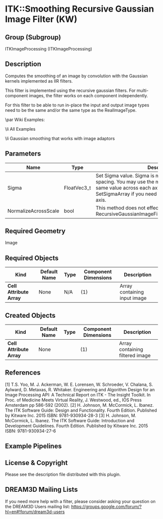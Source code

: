 ITK::Smoothing Recursive Gaussian Image Filter (KW) 
==================================

## Group (Subgroup) ##

ITKImageProcessing (ITKImageProcessing)

## Description ##

Computes the smoothing of an image by convolution with the Gaussian kernels implemented as IIR filters.

This filter is implemented using the recursive gaussian filters. For multi-component images, the filter works on each component independently.

For this filter to be able to run in-place the input and output image types need to be the same and/or the same type as the RealImageType.

\par Wiki Examples:

\li All Examples

\li Gaussian smoothing that works with image adaptors

## Parameters ##

| Name | Type | Description |
|------|------|-------------|
| Sigma | FloatVec3_t| Set Sigma value. Sigma is measured in the units of image spacing. You may use the method SetSigma to set the same value across each axis or use the method SetSigmaArray if you need different values along each axis. |
| NormalizeAcrossScale | bool| This method does not effect the output of this filter. \sa RecursiveGaussianImageFilter::SetNormalizeAcrossScale |


## Required Geometry ##

Image

## Required Objects ##

| Kind | Default Name | Type | Component Dimensions | Description |
|------|--------------|------|----------------------|-------------|
| **Cell Attribute Array** | None | N/A | (1)  | Array containing input image

## Created Objects ##

| Kind | Default Name | Type | Component Dimensions | Description |
|------|--------------|------|----------------------|-------------|
| **Cell Attribute Array** | None |  | (1)  | Array containing filtered image

## References ##

[1] T.S. Yoo, M. J. Ackerman, W. E. Lorensen, W. Schroeder, V. Chalana, S. Aylward, D. Metaxas, R. Whitaker. Engineering and Algorithm Design for an Image Processing API: A Technical Report on ITK - The Insight Toolkit. In Proc. of Medicine Meets Virtual Reality, J. Westwood, ed., IOS Press Amsterdam pp 586-592 (2002). 
[2] H. Johnson, M. McCormick, L. Ibanez. The ITK Software Guide: Design and Functionality. Fourth Edition. Published by Kitware Inc. 2015 ISBN: 9781-930934-28-3
[3] H. Johnson, M. McCormick, L. Ibanez. The ITK Software Guide: Introduction and Development Guidelines. Fourth Edition. Published by Kitware Inc. 2015 ISBN: 9781-930934-27-6

## Example Pipelines ##



## License & Copyright ##

Please see the description file distributed with this plugin.

## DREAM3D Mailing Lists ##

If you need more help with a filter, please consider asking your question on the DREAM3D Users mailing list:
https://groups.google.com/forum/?hl=en#!forum/dream3d-users
